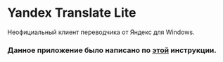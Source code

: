 # Yandex Translate Lite
Неофициальный клиент переводчика от Яндекс для Windows.
### Данное приложение было написано по [этой](https://vscode.ru/prog-lessons/rabota-s-api-yandex-perevodchika.html) инструкции.
